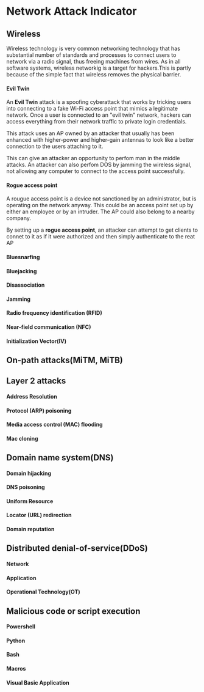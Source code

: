 # Network Attack Indicator

## Wireless
Wireless technology is very common networking technology that has substantial number of standards and processes to connect users to network via a radio signal, thus freeing machines from wires. As in all software systems, wireless networkig is a target for hackers.This is partly because of the simple fact that wireless removes the physical barrier.
#### Evil Twin
An **Evil Twin** attack is a spoofing cyberattack that works by tricking users into connecting to a fake Wi-Fi access point that mimics a legitimate network. Once a user is connected to an "evil twin" network, hackers can access everything from their network traffic to private login credentials. 

This attack uses an AP owned by an attacker that usually has been enhanced with higher-power and higher-gain antennas to look like a better connection to the users attaching to it.

This can give an attacker an opportunity to perfom man in the middle attacks. An attacker can also perfom DOS by jamming the wireless signal, not allowing any computer to connect to the access point successfully.

#### Rogue access point
A rougue access point is a device not sanctioned by an administrator, but is operating on the network anyway. This could be an access point set up by either an employee or by an intruder. The AP could also belong to a nearby company.

By setting up a **rogue access point**, an attacker can attempt to get clients to connet to it  as if it were authorized and  then simply authenticate to the reat AP
#### Bluesnarfing
#### Bluejacking
#### Disassociation
#### Jamming
#### Radio frequency identification (RFID)
####  Near-field communication (NFC)
#### Initialization Vector(IV)

## On-path attacks(MiTM, MiTB)
## Layer 2 attacks
#### Address Resolution
#### Protocol (ARP) poisoning
#### Media access control (MAC) flooding
#### Mac cloning

## Domain name system(DNS)
#### Domain hijacking
#### DNS poisoning
#### Uniform Resource
#### Locator (URL) redirection
#### Domain reputation
## Distributed denial-of-service(DDoS)
#### Network
#### Application
#### Operational Technology(OT)
## Malicious code or script execution
#### Powershell
#### Python
#### Bash
#### Macros
#### Visual Basic Application